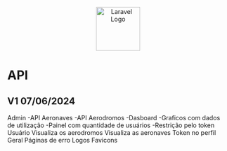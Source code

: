 <p align="center">
<a href="https://github.com/osvaldolaini" target="_blank">
<img src="https://avatars.githubusercontent.com/u/75580327?s=64&v=4" width="100" alt="Laravel Logo">
</a>
</p>

# API 
## V1 07/06/2024
Admin
    -API Aeronaves
    -API Aerodromos
    -Dasboard
        -Graficos com dados de utilização
        -Painel com quantidade de usuários
    -Restrição pelo token
Usuário
    Visualiza os aerodromos
    Visualiza as aeronaves
    Token no perfil
Geral
    Páginas de erro
    Logos
    Favicons
